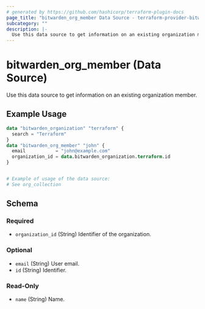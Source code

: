 ```yaml
---
# generated by https://github.com/hashicorp/terraform-plugin-docs
page_title: "bitwarden_org_member Data Source - terraform-provider-bitwarden"
subcategory: ""
description: |-
  Use this data source to get information on an existing organization member.
---
```


# bitwarden_org_member (Data Source)

Use this data source to get information on an existing organization member.

## Example Usage

```terraform
data "bitwarden_organization" "terraform" {
  search = "Terraform"
}
data "bitwarden_org_member" "john" {
  email           = "john@example.com"
  organization_id = data.bitwarden_organization.terraform.id
}


# Example of usage of the data source:
# See org_collection
```

<!-- schema generated by tfplugindocs -->
## Schema

### Required

- `organization_id` (String) Identifier of the organization.

### Optional

- `email` (String) User email.
- `id` (String) Identifier.

### Read-Only

- `name` (String) Name.

